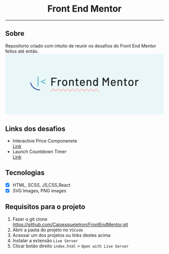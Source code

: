 <h1 align="center">
Front End Mentor
</h1>





<hr>



## Sobre
Repositorio criado com intuito de reunir os desafios do Front End Mentor feitos até então.
<img src="./assets/logo-frontend-mentor.svg">



## Links dos desafios
- Interactive Price Componenete<br>
<a href="https://modest-hermann-24f85f.netlify.app/" target="_blank">Link</a>
- Launch Countdown Timer<br>
<a href="https://flamboyant-villani-27f186.netlify.app/" target="_blank">Link</a>

## Tecnologias

- [x] HTML, SCSS, JS,CSS,React
- [x] SVG Images, PNG images

## Requisitos para o projeto
1. Fazer o git clone https://github.com/Caioesqueletron/FrontEndMentor.git
2. Abrir a pasta do projeto no `VSCode`
3. Acessar um dos projetos ou links destes acima
4. Instalar a extensão `Live Server` 
5. Clicar botão direito `index.html` > `Open with Live Server`
